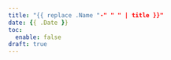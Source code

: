 ```yaml
---
title: "{{ replace .Name "-" " " | title }}"
date: {{ .Date }}
toc:
  enable: false
draft: true
---
```


